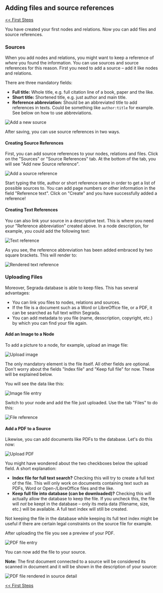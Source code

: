 ## Adding files and source references

[<< First Steps](run.md)

You have created your first nodes and relations. Now you can add files and source references.

### Sources

When you add nodes and relations, you might want to keep a reference of _where_ you found the information. You can use
sources and source references for this reason. First you need to add a source &ndash; add it like nodes and relations.

There are three mandatory fields:

* **Full title:** Whole title, e.g. full citation line of a book, paper and the like.
* **Short title:** Shortened title, e.g. just author and main title.
* **Reference abbreviation:** Should be an abbreviated title to add references in texts. Could be something like
  `author:title` for example. See below on how to use abbreviations.

![Add a new source](tutorial_02_01.png)

After saving, you can use source references in two ways.

#### Creating Source References

First, you can add source references to your nodes, relations and files. Click on the "Sources" or "Source References"
tab. At the bottom of the tab, you will see "Add new Source reference".

![Add a source reference](tutorial_02_02.png)

Start typing the title, author or short reference name in order to get a list of possible sources to. You can add page
numbers or other information in the field "Reference text". Click on "Create" and you have successfully added a
reference!

#### Creating Text References

You can also link your source in a descriptive text. This is where you need your "Reference abbreviation" created above.
In a node description, for example, you could add the following text:


![Text reference](tutorial_02_03.png)

As you see, the reference abbreviation has been added embraced by two square brackets. This will render to:

![Rendered text reference](tutorial_02_04.png)


### Uploading Files

Moreover, Segrada database is able to keep files. This has several advantages:

* You can link you files to nodes, relations and sources.
* If the file is a document such as a Word or LibreOffice file, or a PDF, it can be searched as full text within
  Segrada.
* You can add metadata to you file (name, desscription, copyright, etc.) by which you can find your file again.

#### Add an Image to a Node

To add a picture to a node, for example, upload an image file:

![Upload image](tutorial_02_05.png)

The only mandatory element is the file itself. All other fields are optional. Don't worry about the fields "Index file"
and "Keep full file" for now. These will be explained below.

You will see the data like this:

![Image file entry](tutorial_02_06.png)

Switch to your node and add the file just uploaded. Use the tab "Files" to do this:

![File reference](tutorial_02_07.png)

#### Add a PDF to a Source

Likewise, you can add documents like PDFs to the database. Let's do this now:

![Upload PDF](tutorial_02_08.png)

You might have wondered about the two checkboxes below the upload field. A short explanation:

* **Index file for full text search?** Checking this will try to create a full text of the file. This will only work on
  documents containing text such as PDFs, Word or Open-/LibreOffice files and the like.
* **Keep full file into database (can be downloaded)?** Checking this will actually allow the database to keep the file.
  If you uncheck this, the file will _not_ be keept in the database &ndash; only its meta data (filename, size, etc.)
  will be available. A full text index will still be created.
  
Not keeping the file in the database while keeping its full text index might be useful if there are certain legal
constraints on the source file for example.

After uploading the file you see a preview of your PDF.

![PDF file entry](tutorial_02_09.png)

You can now add the file to your source.

**Note:** The first document connected to a source will be considered its scanned in document and it will be shown
in the description of your source:

![PDF file rendered in source detail](tutorial_02_10.png)

[<< First Steps](run.md)